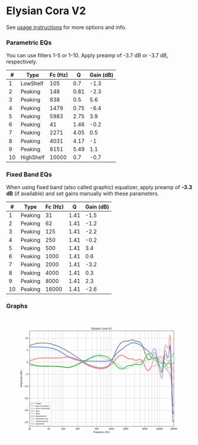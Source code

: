 # Elysian Cora V2
See [usage instructions](https://github.com/jaakkopasanen/AutoEq#usage) for more options and info.

### Parametric EQs
You can use filters 1-5 or 1-10. Apply preamp of -3.7 dB or -3.7 dB, respectively.

|   # | Type      |   Fc (Hz) |    Q |   Gain (dB) |
|-----|-----------|-----------|------|-------------|
|   1 | LowShelf  |       105 | 0.7  |        -1.3 |
|   2 | Peaking   |       148 | 0.81 |        -2.3 |
|   3 | Peaking   |       838 | 0.5  |         5.6 |
|   4 | Peaking   |      1479 | 0.75 |        -6.4 |
|   5 | Peaking   |      5983 | 2.75 |         3.9 |
|   6 | Peaking   |        41 | 1.46 |        -0.2 |
|   7 | Peaking   |      2271 | 4.05 |         0.5 |
|   8 | Peaking   |      4031 | 4.17 |        -1   |
|   9 | Peaking   |      8151 | 5.49 |         1.1 |
|  10 | HighShelf |     10000 | 0.7  |        -0.7 |

### Fixed Band EQs
When using fixed band (also called graphic) equalizer, apply preamp of **-3.3 dB** (if available) and set gains manually with these parameters.

|   # | Type    |   Fc (Hz) |    Q |   Gain (dB) |
|-----|---------|-----------|------|-------------|
|   1 | Peaking |        31 | 1.41 |        -1.5 |
|   2 | Peaking |        62 | 1.41 |        -1.2 |
|   3 | Peaking |       125 | 1.41 |        -2.2 |
|   4 | Peaking |       250 | 1.41 |        -0.2 |
|   5 | Peaking |       500 | 1.41 |         3.4 |
|   6 | Peaking |      1000 | 1.41 |         0.6 |
|   7 | Peaking |      2000 | 1.41 |        -3.2 |
|   8 | Peaking |      4000 | 1.41 |         0.3 |
|   9 | Peaking |      8000 | 1.41 |         2.3 |
|  10 | Peaking |     16000 | 1.41 |        -2.6 |

### Graphs
![](./Elysian%20Cora%20V2.png)
